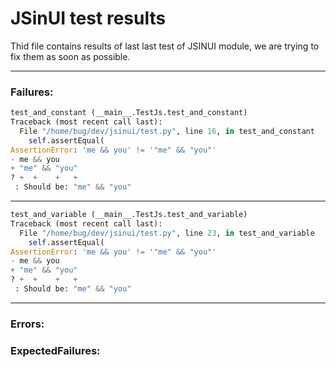 # JSinUI test results

Thid file contains results of last             last test of JSINUI module, we are trying to            fix them as soon as possible.

------

### Failures: 

``` python
test_and_constant (__main__.TestJs.test_and_constant)
Traceback (most recent call last):
  File "/home/bug/dev/jsinui/test.py", line 16, in test_and_constant
    self.assertEqual(
AssertionError: 'me && you' != '"me" && "you"'
- me && you
+ "me" && "you"
? +  +    +   +
 : Should be: "me" && "you"

```
------------
``` python
test_and_variable (__main__.TestJs.test_and_variable)
Traceback (most recent call last):
  File "/home/bug/dev/jsinui/test.py", line 23, in test_and_variable
    self.assertEqual(
AssertionError: 'me && you' != '"me" && "you"'
- me && you
+ "me" && "you"
? +  +    +   +
 : Should be: "me" && "you"

```
------------
### Errors:

### ExpectedFailures: 

